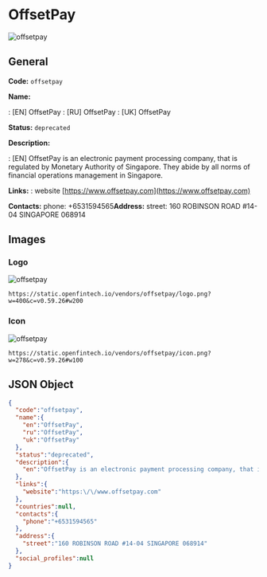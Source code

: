 
# OffsetPay 
![offsetpay](https://static.openfintech.io/vendors/offsetpay/logo.png?w=400&c=v0.59.26#w200)  

## General 
 
**Code:** `offsetpay` 
 
**Name:** 
 
:	[EN] OffsetPay 
:	[RU] OffsetPay 
:	[UK] OffsetPay 
 
**Status:** `deprecated` 
 
**Description:** 
 
: [EN] OffsetPay is an electronic payment processing company, that is regulated by Monetary Authority of Singapore. They abide by all norms of financial operations management in Singapore. 
 
**Links:** 
: website [https://www.offsetpay.com](https://www.offsetpay.com) 
 
**Contacts:** 
phone: +6531594565**Address:** 
street: 160 ROBINSON ROAD #14-04 SINGAPORE 068914 

## Images 

### Logo 
 
![offsetpay](https://static.openfintech.io/vendors/offsetpay/logo.png?w=400&c=v0.59.26#w200)  

```
https://static.openfintech.io/vendors/offsetpay/logo.png?w=400&c=v0.59.26#w200
```  

### Icon 
 
![offsetpay](https://static.openfintech.io/vendors/offsetpay/icon.png?w=278&c=v0.59.26#w100)  

```
https://static.openfintech.io/vendors/offsetpay/icon.png?w=278&c=v0.59.26#w100
```  

## JSON Object 

```json
{
  "code":"offsetpay",
  "name":{
    "en":"OffsetPay",
    "ru":"OffsetPay",
    "uk":"OffsetPay"
  },
  "status":"deprecated",
  "description":{
    "en":"OffsetPay is an electronic payment processing company, that is regulated by Monetary Authority of Singapore. They abide by all norms of financial operations management in Singapore."
  },
  "links":{
    "website":"https:\/\/www.offsetpay.com"
  },
  "countries":null,
  "contacts":{
    "phone":"+6531594565"
  },
  "address":{
    "street":"160 ROBINSON ROAD #14-04 SINGAPORE 068914"
  },
  "social_profiles":null
}
```  

